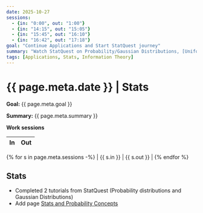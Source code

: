 ```yaml
---
date: 2025-10-27
sessions:
  - {in: "0:00", out: "1:00"}
  - {in: "14:15", out: "15:05"}
  - {in: "15:45", out: "16:10"}
  - {in: "16:42", out: "17:18"}
goal: "Continue Applications and Start StatQuest journey"
summary: "Watch StatQuest on Probability/Gaussian Distributions, [Uniform Information Density Writeup](../notes/papers/information-theory/UID.md)"
tags: [Applications, Stats, Information Theory]
---
```


# {{ page.meta.date }} | Stats

**Goal:** {{ page.meta.goal }}

**Summary:** {{ page.meta.summary }}

**Work sessions**

| In   | Out  |
|------|------|
{% for s in page.meta.sessions -%}
| {{ s.in }} | {{ s.out }} |
{% endfor %}

## Stats
- Completed 2 tutorials from StatQuest (Probability distributions and Gaussian Distributions)
- Add page [Stats and Probability Concepts](../notes/concepts/stats_and_probability_concepts.md)